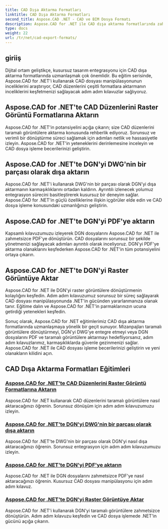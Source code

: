 ```yaml
---
title: CAD Dışa Aktarma Formatları
linktitle: CAD Dışa Aktarma Formatları
second_title: Aspose.CAD .NET - CAD ve BIM Dosya Formatı
description: Aspose.CAD for .NET ile CAD dışa aktarma formatlarında zahmetsizce ustalaşın. Öğreticilerle CAD düzenlerini dönüştürmeyi, DGN dosyalarını PDF'ye aktarmayı ve taramalı görüntüleri öğrenmeyi öğrenin.
type: docs
weight: 22
url: /tr/net/cad-export-formats/
---
```


## giriiş

Dijital ortam geliştikçe, kusursuz tasarım entegrasyonu için CAD dışa aktarma formatlarında uzmanlaşmak çok önemlidir. Bu eğitim serisinde, Aspose.CAD for .NET'i kullanarak CAD dosyası manipülasyonunun inceliklerini araştırıyor, CAD düzenlerini çeşitli formatlara aktarmanın inceliklerini keşfetmenizi sağlayacak adım adım kılavuzlar sağlıyoruz.

## Aspose.CAD for .NET'te CAD Düzenlerini Raster Görüntü Formatlarına Aktarın

Aspose.CAD for .NET'in potansiyelini açığa çıkarın; size CAD düzenlerini taramalı görüntülere aktarma konusunda rehberlik ediyoruz. Sorunsuz ve verimli bir dönüştürme süreci sağlamak için adımları netlik ve hassasiyetle izleyin. Aspose.CAD for .NET'in yeteneklerini derinlemesine inceleyin ve CAD dosya işleme becerilerinizi geliştirin.

## Aspose.CAD for .NET'te DGN'yi DWG'nin bir parçası olarak dışa aktarın

Aspose.CAD for .NET'i kullanarak DWG'nin bir parçası olarak DGN'yi dışa aktarmanın karmaşıklıklarını ortadan kaldırın. Ayrıntılı izlenecek yolumuz entegrasyon sürecini basitleştirerek kusursuz bir deneyim sağlar. Aspose.CAD for .NET'in güçlü özelliklerine ilişkin içgörüler elde edin ve CAD dosya işleme konusundaki uzmanlığınızı geliştirin.

## Aspose.CAD for .NET'te DGN'yi PDF'ye aktarın

Kapsamlı kılavuzumuzu izleyerek DGN dosyalarını Aspose.CAD for .NET ile zahmetsizce PDF'ye dönüştürün. CAD dosyalarını sorunsuz bir şekilde yönetmenizi sağlayacak adımları ayrıntılı olarak inceliyoruz. DGN'yi PDF'ye aktarma olanaklarını keşfederken Aspose.CAD for .NET'in tüm potansiyelini ortaya çıkarın.

## Aspose.CAD for .NET'te DGN'yi Raster Görüntüye Aktar

Aspose.CAD for .NET ile DGN'yi raster görüntülere dönüştürmenin kolaylığını keşfedin. Adım adım kılavuzumuz sorunsuz bir süreç sağlayarak CAD dosyası manipülasyonunda .NET'in gücünden yararlanmanıza olanak tanır. Eğitime dalın ve Aspose.CAD for .NET'in parmaklarınızın ucuna getirdiği yetenekleri keşfedin.

Sonuç olarak, Aspose.CAD for .NET eğitimlerimiz CAD dışa aktarma formatlarında uzmanlaşmaya yönelik bir geçit sunuyor. Mizanpajları taramalı görüntülere dönüştürmeyi, DGN'yi DWG'ye entegre etmeyi veya DGN dosyalarını PDF ve taramalı görüntülere aktarmayı hedefliyorsanız, adım adım kılavuzlarımız, karmaşıklıklarda güvenle gezinmenizi sağlar. Aspose.CAD for .NET ile CAD dosyası işleme becerilerinizi geliştirin ve yeni olanakların kilidini açın.
## CAD Dışa Aktarma Formatları Eğitimleri
### [Aspose.CAD for .NET'te CAD Düzenlerini Raster Görüntü Formatlarına Aktarın](./export-cad-layouts-to-raster-image-formats/)
Aspose.CAD for .NET kullanarak CAD düzenlerini taramalı görüntülere nasıl aktaracağınızı öğrenin. Sorunsuz dönüşüm için adım adım kılavuzumuzu izleyin.
### [Aspose.CAD for .NET'te DGN'yi DWG'nin bir parçası olarak dışa aktarın](./export-dgn-as-part-of-dwg/)
Aspose.CAD for .NET'te DWG'nin bir parçası olarak DGN'yi nasıl dışa aktaracağınızı öğrenin. Sorunsuz entegrasyon için adım adım kılavuzumuzu izleyin.
### [Aspose.CAD for .NET'te DGN'yi PDF'ye aktarın](./export-dgn-to-pdf/)
Aspose.CAD for .NET ile DGN dosyalarını zahmetsizce PDF'ye nasıl aktaracağınızı öğrenin. Kusursuz CAD dosyası manipülasyonu için adım adım kılavuz.
### [Aspose.CAD for .NET'te DGN'yi Raster Görüntüye Aktar](./export-dgn-to-raster-image/)
Aspose.CAD for .NET'i kullanarak DGN'yi taramalı görüntülere zahmetsizce dönüştürün. Adım adım kılavuzu keşfedin ve CAD dosya işlemede .NET'in gücünü açığa çıkarın.